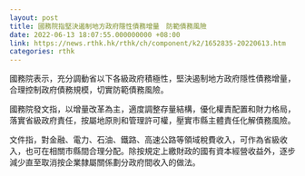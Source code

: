 ```yaml
---
layout: post
title: 國務院指堅決遏制地方政府隱性債務增量　防範債務風險
date: 2022-06-13 18:07:55.000000000 +08:00
link: https://news.rthk.hk/rthk/ch/component/k2/1652835-20220613.htm
categories: rthk
---
```


國務院表示，充分調動省以下各級政府積極性，堅決遏制地方政府隱性債務增量，合理控制政府債務規模，切實防範債務風險。

國務院發文指，以增量改革為主，適度調整存量結構，優化權責配置和財力格局，落實省級政府責任，按屬地原則和管理許可權，壓實市縣主體責任化解債務風險。

文件指，對金融、電力、石油、鐵路、高速公路等領域稅費收入，可作為省級收入，也可在相關市縣間合理分配。除按規定上繳財政的國有資本經營收益外，逐步減少直至取消按企業隸屬關係劃分政府間收入的做法。
